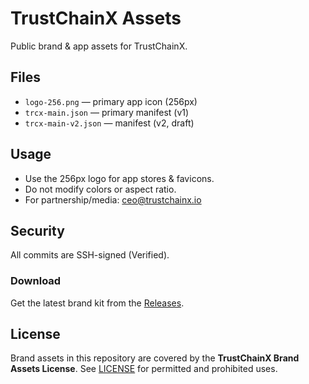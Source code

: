 # TrustChainX Assets

Public brand & app assets for TrustChainX.

## Files
- `logo-256.png` — primary app icon (256px)
- `trcx-main.json` — primary manifest (v1)
- `trcx-main-v2.json` — manifest (v2, draft)

## Usage
- Use the 256px logo for app stores & favicons.
- Do not modify colors or aspect ratio.
- For partnership/media: ceo@trustchainx.io

## Security
All commits are SSH-signed (Verified).
### Download
Get the latest brand kit from the [Releases](../../releases/latest).
## License
Brand assets in this repository are covered by the **TrustChainX Brand Assets License**.
See [LICENSE](./LICENSE) for permitted and prohibited uses.
